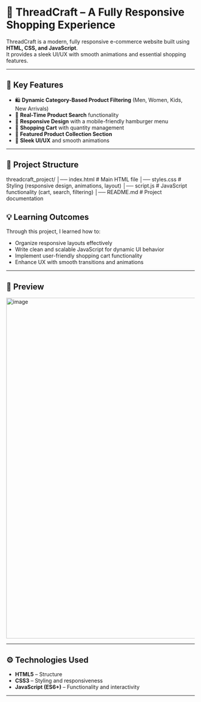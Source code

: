 # 🧵 ThreadCraft – A Fully Responsive Shopping Experience  

ThreadCraft is a modern, fully responsive e-commerce website built using **HTML, CSS, and JavaScript**.  
It provides a sleek UI/UX with smooth animations and essential shopping features.  

---

## 🚀 Key Features  
- 🛍️ **Dynamic Category-Based Product Filtering** (Men, Women, Kids, New Arrivals)  
- 🔎 **Real-Time Product Search** functionality  
- 📱 **Responsive Design** with a mobile-friendly hamburger menu  
- 🛒 **Shopping Cart** with quantity management  
- 🌟 **Featured Product Collection Section**  
- 🎨 **Sleek UI/UX** and smooth animations  

---

## 📂 Project Structure  
threadcraft_project/
│── index.html # Main HTML file
│── styles.css # Styling (responsive design, animations, layout)
│── script.js # JavaScript functionality (cart, search, filtering)
│── README.md # Project documentation

## 💡 Learning Outcomes  
Through this project, I learned how to:  
- Organize responsive layouts effectively  
- Write clean and scalable JavaScript for dynamic UI behavior  
- Implement user-friendly shopping cart functionality  
- Enhance UX with smooth transitions and animations  

---

## 📸 Preview  
<img width="1916" height="910" alt="image" src="https://github.com/user-attachments/assets/d586cd75-0b94-44a5-953c-f34aa4845a9b" />

---

## ⚙️ Technologies Used  
- **HTML5** – Structure  
- **CSS3** – Styling and responsiveness  
- **JavaScript (ES6+)** – Functionality and interactivity  

---
